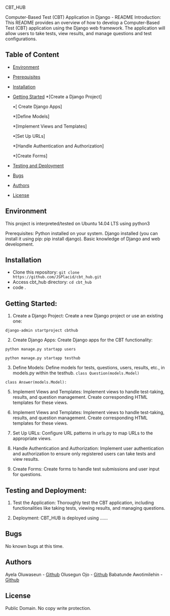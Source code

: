 CBT_HUB

Computer-Based Test (CBT) Application in Django - README
Introduction:
This README provides an overview of how to develop a Computer-Based Test (CBT) application using the Django web framework. The application will allow users to take tests, view results, and manage questions and test configurations.

## Table of Content
* [Environment](#environment)
* [Prerequisites](#prerequisites)
* [Installation](#installation)
* [Getting Started](#getting_started)
    *[Create a Django Project]
  
    •[ Create  Django Apps]
  
    *[Define Models]
  
    *[Implement Views and Templates]
  
    •[Set Up URLs]
  
    *[Handle Authentication and Authorization]
  
    *[Create Forms]
  
* [Testing and Deployment](#testing_deployment)
* [Bugs](#bugs)
* [Authors](#authors)
* [License](#license)


## Environment
This project is interpreted/tested on Ubuntu 14.04 LTS using python3 

Prerequisites:
Python installed on your system.
Django installed (you can install it using pip: pip install django).
Basic knowledge of Django and web development.

## Installation
* Clone this repository: `git clone https://github.com/JSPlacid/cbt_hub.git`
*  Access cbt_hub directory: `cd cbt_hub`
*  code .

## Getting Started:
1. Create a Django Project:
Create a new Django project or use an existing one:

`django-admin startproject cbthub`


2. Create  Django Apps:
Create  Django apps for the CBT functionality:

`python manage.py startapp users`

`python manage.py startapp testhub`

3. Define Models:
Define models for tests, questions, users, results, etc., in models.py within the testhub.
`class Question(models.Model)`

`class Answer(models.Model):`


5. Implement Views and Templates:
Implement views to handle test-taking, results, and question management. Create corresponding HTML templates for these views.

6. Implement Views and Templates:
Implement views to handle test-taking, results, and question management. Create corresponding HTML templates for these views.

7. Set Up URLs:
Configure URL patterns in urls.py to map URLs to the appropriate views.

8. Handle Authentication and Authorization:
Implement user authentication and authorization to ensure only registered users can take tests and view results.

9. Create Forms:
Create forms to handle test submissions and user input for questions.


## Testing and Deployment:
1. Test the Application:
Thoroughly test the CBT application, including functionalities like taking tests, viewing results, and managing questions.

2. Deployment:
CBT_HUB is deployed using ......


## Bugs
No known bugs at this time. 

## Authors
Ayela Oluwaseun - [Github](https://github.com/Seun-Ayela)
Olusegun Ojo - [Github](https://github.com/JSPlacid)
Babatunde Awotimilehin - [Github](https://github.com/Olatundeawo)
## License
Public Domain. No copy write protection. 



